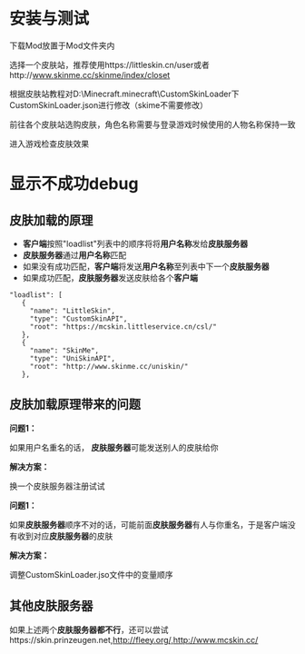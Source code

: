 # 安装与测试

下载Mod放置于Mod文件夹内

选择一个皮肤站，推荐使用https://littleskin.cn/user或者http://www.skinme.cc/skinme/index/closet

根据皮肤站教程对D:\Minecraft\.minecraft\CustomSkinLoader下CustomSkinLoader.json进行修改（skime不需要修改）

前往各个皮肤站选购皮肤，角色名称需要与登录游戏时候使用的人物名称保持一致

进入游戏检查皮肤效果

# 显示不成功debug

## 皮肤加载的原理

- **客户端**按照"loadlist"列表中的顺序将将**用户名称**发给**皮肤服务器**
- **皮肤服务器**通过**用户名称**匹配
- 如果没有成功匹配，**客户端**将发送**用户名称**至列表中下一个**皮肤服务器**
- 如果成功匹配，**皮肤服务器**发送皮肤给各个**客户端**

```
"loadlist": [
   {
     "name": "LittleSkin",
     "type": "CustomSkinAPI",
     "root": "https://mcskin.littleservice.cn/csl/"
   },
   {
     "name": "SkinMe",
     "type": "UniSkinAPI",
     "root": "http://www.skinme.cc/uniskin/"
   },

```
## 皮肤加载原理带来的问题

**问题1：**

如果用户名重名的话， **皮肤服务器**可能发送别人的皮肤给你

**解决方案：**

换一个皮肤服务器注册试试

**问题1：**

如果**皮肤服务器**顺序不对的话，可能前面**皮肤服务器**有人与你重名，于是客户端没有收到对应**皮肤服务器**的皮肤

**解决方案：**

调整CustomSkinLoader.jso文件中的变量顺序

## 其他皮肤服务器

如果上述两个**皮肤服务器都不行**，还可以尝试https://skin.prinzeugen.net,http://fleey.org/,http://www.mcskin.cc/
